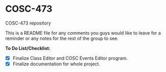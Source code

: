 # COSC-473
COSC-473 repository

This is a README file for any comments you guys would like to leave for a reminder or any notes for the rest of the group to see.

**To Do List/Checklist:**

- [x] Finalize Class Editor and COSC Events Editor program.
- [x] Finalize documentation for whole project.
